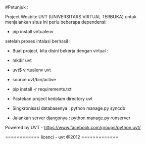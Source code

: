 #Petunjuk :

Project Wesbite UVT (UNIVERSITARS VIRTUAL TERBUKA)
untuk menjalankan situs ini perlu beberapa dependensi:

* pip install virtualenv

setelah proses intalasi berhasil :

* Buat project, kita disini bekerja dengan virtual :

* mkdir uvt
* uvt$ virtualenv uvt 
* source uvt/bin/active
* pip install -r requirements.txt
* Pastekan project kedalam directory uvt
* Singkronisasi databasenya : python manage.py syncdb
* Jalankan server djangonya : python manage.py runserver


Powered by UVT - https://www.facebook.com/groups/python.uvt/

   ============ licenci - uvt @2012 =============


